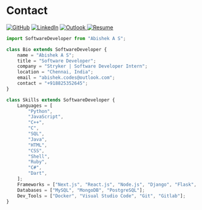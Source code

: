 # Contact

<a href="https://github.com/abishek-as">![GitHub](https://img.shields.io/badge/github-%23121011.svg?style=for-the-badge&logo=github&logoColor=white)</a> <a href="https://www.linkedin.com/in/abishek-as">![LinkedIn](https://img.shields.io/badge/linkedin-%230077B5.svg?style=for-the-badge&logo=linkedin&logoColor=white)</a> <a href="mailto:abishek.codes@outlook.com">![Outlook](https://img.shields.io/badge/Microsoft_Outlook-0078D4?style=for-the-badge&logo=microsoft-outlook&logoColor=white)
</a>
</a> <a href="https://drive.google.com/file/d/1B4cOgnNPX6aJOY4jzYIEdKVuNfx8Cr9f/view">![Resume](https://img.shields.io/badge/RESUME-20B2AA?style=for-the-badge&)
</a>

```js
import SoftwareDeveloper from "Abishek A S";

class Bio extends SoftwareDeveloper {
    name = "Abishek A S";
    title = "Software Developer";
    company = "Stryker | Software Developer Intern";
    location = "Chennai, India";
    email = "abishek.codes@outlook.com";
    contact = "+918825352645";
}

class Skills extends SoftwareDeveloper {
    Languages = [
        "Python",
        "JavaScript",
        "C++",
        "C",
        "SQL",
        "Java",
        "HTML",
        "CSS",
        "Shell",
        "Ruby",
        "C#",
        "Dart",
    ];
    Frameworks = ["Next.js", "React.js", "Node.js", "Django", "Flask", "Flutter"];
    Databases = ["MySQL", "MongoDB", "PostgreSQL"];
    Dev_Tools = ["Docker", "Visual Studio Code", "Git", "Gitlab"];
}
```
